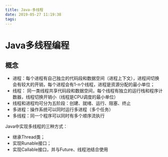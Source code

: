```yaml
---
title: Java-多线程
date: 2019-05-27 11:19:38
tags:
---
```

# Java多线程编程

## 概念
- 进程：每个进程有自己独立的代码段和数据空间（进程上下文），进程间切换会有较大的开销，每个进程会有1-n个线程，进程是资源分配的最小单位；
- 线程： 同一类线程共享代码段和数据空间，每个线程有独立的运行栈和程序计数器，线程切换开销小（线程是CPU调度的最小单位）
- 线程和进程均可分为五阶段：创建、就绪、运行、阻塞、终止
- 多进程：操作系统可以同时运行多进程（多个任务）
- 多线程：同一个程序可以同时有多个顺序流执行

Java中实现多线程的三种方式：
- 继承Thread类；
- 实现Runable接口；
- 实现Callable接口，并与Future、线程池结合使用


